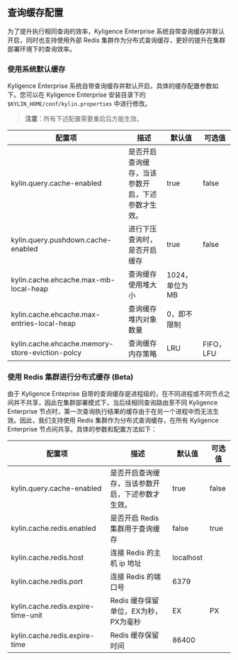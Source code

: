 ## 查询缓存配置

为了提升执行相同查询的效率，Kyligence Enterprise 系统自带查询缓存并默认开启，同时也支持使用外部 Redis 集群作为分布式查询缓存，更好的提升在集群部署环境下的查询效率。

### 使用系统默认缓存

Kyligence Enterprise 系统自带查询缓存并默认开启，具体的缓存配置参数如下。您可以在 Kyligence Enterprise 安装目录下的 `$KYLIN_HOME/conf/kylin.properties` 中进行修改。

> **注意**：所有下述配置需要重启后方能生效。

| 配置项                                          | 描述                                             | 默认值         | 可选值    |
| ----------------------------------------------- | ------------------------------------------------ | -------------- | --------- |
| kylin.query.cache-enabled                       | 是否开启查询缓存，当该参数开启，下述参数才生效。 | true           | false     |
| kylin.query.pushdown.cache-enabled              | 进行下压查询时，是否开启缓存                     | true           | false     |
| kylin.cache.ehcache.max-mb-local-heap           | 查询缓存使用堆大小                               | 1024，单位为MB |           |
| kylin.cache.ehcache.max-entries-local-heap      | 查询缓存堆内对象数量                             | 0，即不限制    |           |
| kylin.cache.ehcache.memory-store-eviction-polcy | 查询缓存内存策略                                 | LRU            | FIFO，LFU |

### 使用 Redis 集群进行分布式缓存 (Beta)

由于 Kyligence Enteprise 自带的查询缓存是进程级的，在不同进程或不同节点之间并不共享，因此在集群部署模式下，当后续相同查询路由至不同 Kyligence Enterprise 节点时，第一次查询执行结果的缓存由于在另一个进程中而无法生效。因此，我们支持使用 Redis 集群作为分布式查询缓存，在所有 Kyligence Enterprise 节点间共享。具体的参数和配置方法如下：

| 配置项                             | 描述                                             | 默认值    | 可选值 |
| ---------------------------------- | ------------------------------------------------ | --------- | ------ |
| kylin.query.cache-enabled          | 是否开启查询缓存，当该参数开启，下述参数才生效。 | true      | false  |
| kylin.cache.redis.enabled          | 是否开启 Redis 集群用于查询缓存                  | false     | true   |
| kylin.cache.redis.host             | 连接 Redis 的主机 ip 地址                        | localhost |        |
| kylin.cache.redis.port             | 连接 Redis 的端口号                              | 6379      |        |
| kylin.cache.redis.expire-time-unit | Redis 缓存保留单位，EX为秒，PX为毫秒             | EX        | PX     |
| kylin.cache.redis.expire-time      | Redis 缓存保留时间                               | 86400     |        |
